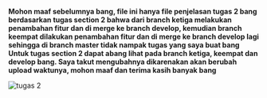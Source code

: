 **Mohon maaf sebelumnya bang,  file ini hanya file penjelasan tugas 2 bang
  berdasarkan tugas section 2 bahwa dari branch ketiga melakukan penambahan fitur dan di merge ke branch develop, 
  kemudian branch keempat dilakukan penambahan fitur dan di merge ke branch develop lagi
  sehingga di branch master tidak nampak tugas yang saya buat bang
  Untuk tugas section 2 dapat abang lihat pada branch ketiga, keempat dan develop bang.
  Saya takut mengubahnya dikarenakan akan berubah upload waktunya, mohon maaf dan terima kasih banyak bang**

![tugas 2](https://user-images.githubusercontent.com/94749506/155286158-9935e83e-019d-49f6-9607-3975c319eab4.PNG)
